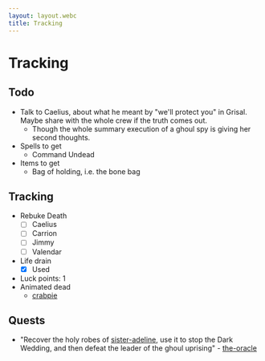 ```yaml
---
layout: layout.webc
title: Tracking
---
```

# Tracking
## Todo

- Talk to Caelius, about what he meant by "we'll protect you" in Grisal. Maybe share with the whole crew if the truth comes out.
	- Though the whole summary execution of a ghoul spy is giving her second thoughts.
- Spells to get
	- Command Undead
- Items to get
	- Bag of holding, i.e. the bone bag
## Tracking

- Rebuke Death
	- [ ] Caelius
	- [ ] Carrion
	- [ ] Jimmy
	- [ ] Valendar
- Life drain
	- [x] Used
- Luck points: 1
- Animated dead
	- [crabpie](npcs/crabpie.md)
## Quests

- "Recover the holy robes of [sister-adeline](npcs/sister-adeline.md), use it to stop the Dark Wedding, and then defeat the leader of the ghoul uprising" - [the-oracle](npcs/the-oracle.md)
